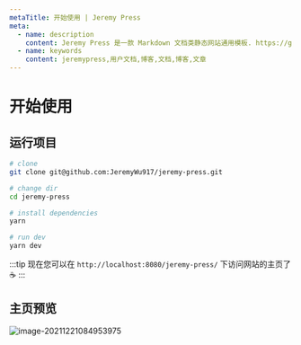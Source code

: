 ```yaml
---
metaTitle: 开始使用 | Jeremy Press
meta:
  - name: description
    content: Jeremy Press 是一款 Markdown 文档类静态网站通用模板. https://github.com/JeremyWu917/jeremy-press
  - name: keywords
    content: jeremypress,用户文档,博客,文档,博客,文章
---
```


# 开始使用

## 运行项目

```bash
# clone
git clone git@github.com:JeremyWu917/jeremy-press.git

# change dir
cd jeremy-press

# install dependencies
yarn

# run dev
yarn dev
```

:::tip
现在您可以在 `http://localhost:8080/jeremy-press/` 下访问网站的主页了 :coffee:
:::

## 主页预览

![image-20211221084953975](https://gitee.com/jeremywuiot/img-res-all/raw/master/src/iie_shop/image-20211221084953975.png)

